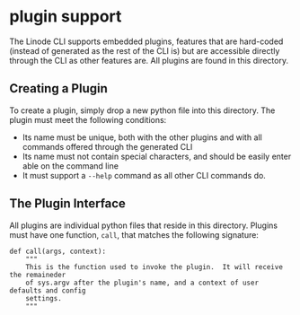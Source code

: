 # plugin support

The Linode CLI supports embedded plugins, features that are hard-coded (instead
of generated as the rest of the CLI is) but are accessible directly through the
CLI as other features are.  All plugins are found in this directory.

## Creating a Plugin

To create a plugin, simply drop a new python file into this directory.  The
plugin must meet the following conditions:

 * Its name must be unique, both with the other plugins and with all commands
   offered through the generated CLI
 * Its name must not contain special characters, and should be easily enter able
   on the command line
 * It must support a `--help` command as all other CLI commands do.


## The Plugin Interface

All plugins are individual python files that reside in this directory.  Plugins
must have one function, `call`, that matches the following signature:

```
def call(args, context):
    """
    This is the function used to invoke the plugin.  It will receive the remaineder
    of sys.argv after the plugin's name, and a context of user defaults and config
    settings.
    """
```
